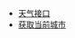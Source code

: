 * <a href="https://github.com/Jon-Millent/guitar/tree/master/weather">天气接口</a>
* <a href="https://github.com/Jon-Millent/guitar/blob/master/api/ip.MD">获取当前城市</a>
